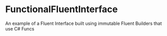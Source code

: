 # FunctionalFluentInterface
An example of a Fluent Interface built using immutable Fluent Builders that use C# Funcs
